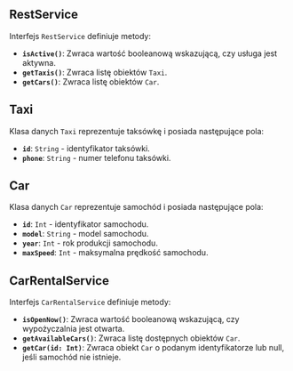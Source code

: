 ## RestService

Interfejs `RestService` definiuje metody:

* **`isActive()`**: Zwraca wartość booleanową wskazującą, czy usługa jest aktywna.
* **`getTaxis()`**: Zwraca listę obiektów `Taxi`.
* **`getCars()`**: Zwraca listę obiektów `Car`.


## Taxi

Klasa danych `Taxi` reprezentuje taksówkę i posiada następujące pola:

* **`id`**:  `String` - identyfikator taksówki.
* **`phone`**: `String` - numer telefonu taksówki.

## Car

Klasa danych `Car` reprezentuje samochód i posiada następujące pola:

* **`id`**: `Int` - identyfikator samochodu.
* **`model`**: `String` - model samochodu.
* **`year`**: `Int` - rok produkcji samochodu.
* **`maxSpeed`**: `Int` - maksymalna prędkość samochodu.

## CarRentalService

Interfejs `CarRentalService` definiuje metody:

* **`isOpenNow()`**: Zwraca wartość booleanową wskazującą, czy wypożyczalnia jest otwarta.
* **`getAvailableCars()`**: Zwraca listę dostępnych obiektów `Car`.
* **`getCar(id: Int)`**: Zwraca obiekt `Car` o podanym identyfikatorze lub null, jeśli samochód nie istnieje.
